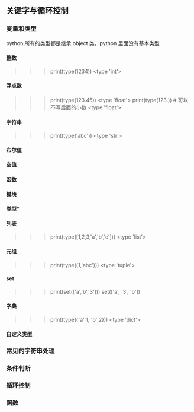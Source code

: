 ## 关键字与循环控制
### 变量和类型
python 所有的类型都是继承 object 类，python 里面没有基本类型
#### 整数
>>> print(type(1234))
<type 'int'>
#### 浮点数
>>> print(type(123.45))
<type 'float'>
>>> print(type(123.)) # 可以不写后面的小数
<type 'float'>
#### 字符串
>>> print(type('abc'))
<type 'str'>
#### 布尔值
#### 空值
#### 函数
#### 模块
#### 类型*
#### 列表
>>> print(type([1,2,3,'a','b','c']))
<type 'list'>
#### 元组
>>> print(type((1,'abc')))
<type 'tuple'>
#### set
>>> print(set(['a','b','3']))
set(['a', '3', 'b'])
#### 字典
>>> print(type({'a':1, 'b':2}))
<type 'dict'>
#### 自定义类型
### 常见的字符串处理
### 条件判断
### 循环控制
### 函数